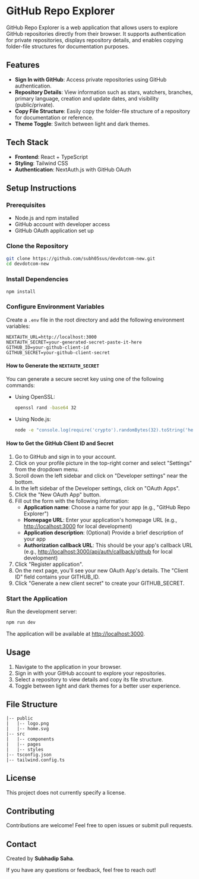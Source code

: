 # GitHub Repo Explorer

GitHub Repo Explorer is a web application that allows users to explore GitHub repositories directly from their browser. It supports authentication for private repositories, displays repository details, and enables copying folder-file structures for documentation purposes.

## Features

- **Sign In with GitHub**: Access private repositories using GitHub authentication.
- **Repository Details**: View information such as stars, watchers, branches, primary language, creation and update dates, and visibility (public/private).
- **Copy File Structure**: Easily copy the folder-file structure of a repository for documentation or reference.
- **Theme Toggle**: Switch between light and dark themes.

## Tech Stack

- **Frontend**: React + TypeScript
- **Styling**: Tailwind CSS
- **Authentication**: NextAuth.js with GitHub OAuth

## Setup Instructions

### Prerequisites

- Node.js and npm installed
- GitHub account with developer access
- GitHub OAuth application set up

### Clone the Repository

```bash
git clone https://github.com/subh05sus/devdotcom-new.git
cd devdotcom-new
```

### Install Dependencies

```bash
npm install
```

### Configure Environment Variables

Create a `.env` file in the root directory and add the following environment variables:

```env
NEXTAUTH_URL=http://localhost:3000
NEXTAUTH_SECRET=your-generated-secret-paste-it-here
GITHUB_ID=your-github-client-id
GITHUB_SECRET=your-github-client-secret
```

#### How to Generate the `NEXTAUTH_SECRET`

You can generate a secure secret key using one of the following commands:

- Using OpenSSL:

  ```bash
  openssl rand -base64 32
  ```

- Using Node.js:

  ```bash
  node -e "console.log(require('crypto').randomBytes(32).toString('hex'))"
  ```

#### How to Get the GitHub Client ID and Secret

1. Go to GitHub and sign in to your account.
2. Click on your profile picture in the top-right corner and select "Settings" from the dropdown menu.
3. Scroll down the left sidebar and click on "Developer settings" near the bottom.
4. In the left sidebar of the Developer settings, click on "OAuth Apps".
5. Click the "New OAuth App" button.
6. Fill out the form with the following information:
   - **Application name**: Choose a name for your app (e.g., "GitHub Repo Explorer")
   - **Homepage URL**: Enter your application's homepage URL (e.g., [http://localhost:3000](http://localhost:3000) for local development)
   - **Application description**: (Optional) Provide a brief description of your app
   - **Authorization callback URL**: This should be your app's callback URL (e.g., [http://localhost:3000/api/auth/callback/github](http://localhost:3000/api/auth/callback/github) for local development)
7. Click "Register application".
8. On the next page, you'll see your new OAuth App's details. The "Client ID" field contains your GITHUB_ID.
9. Click "Generate a new client secret" to create your GITHUB_SECRET.

### Start the Application

Run the development server:

```bash
npm run dev
```

The application will be available at [http://localhost:3000](http://localhost:3000).

## Usage

1. Navigate to the application in your browser.
2. Sign in with your GitHub account to explore your repositories.
3. Select a repository to view details and copy its file structure.
4. Toggle between light and dark themes for a better user experience.

## File Structure

```
|-- public
|   |-- logo.png
|   |-- home.svg
|-- src
|   |-- components
|   |-- pages
|   |-- styles
|-- tsconfig.json
|-- tailwind.config.ts
```

## License

This project does not currently specify a license.

## Contributing

Contributions are welcome! Feel free to open issues or submit pull requests.

## Contact

Created by **Subhadip Saha**.

If you have any questions or feedback, feel free to reach out!
